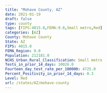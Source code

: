 ```yaml
---
title: "Mohave County, AZ"
date: 2021-01-19
draft: false
type: county
tags: [FIPS:4015.0,FEMA:9.0,Small metro,Red]
categories: [AZ]
County: Mohave County
State: AZ
FIPS: 4015.0
FEMA_Region: 9.0
Population: 212181.0
NCHS_Urban_Rural_Classification: Small metro
Tests_in_prior_14_days: 10026.0
Fourteen_day_test_rate_per_100000: 4725.0
Percent_Positivity_in_prior_14_days: 0.3
Level: Red
url: /states/AZ/mohave-county
---
```



